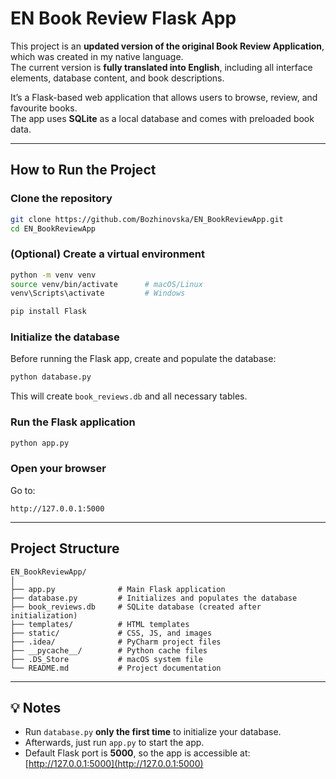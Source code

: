# EN Book Review Flask App

This project is an **updated version of the original Book Review Application**, which was created in my native language.  
The current version is **fully translated into English**, including all interface elements, database content, and book descriptions.  

It’s a Flask-based web application that allows users to browse, review, and favourite books.  
The app uses **SQLite** as a local database and comes with preloaded book data.

---

## How to Run the Project

### Clone the repository
```bash
git clone https://github.com/Bozhinovska/EN_BookReviewApp.git
cd EN_BookReviewApp
````

### (Optional) Create a virtual environment

```bash
python -m venv venv
source venv/bin/activate      # macOS/Linux
venv\Scripts\activate         # Windows
```

```bash
pip install Flask
```

### Initialize the database

Before running the Flask app, create and populate the database:

```bash
python database.py
```

This will create `book_reviews.db` and all necessary tables.

### Run the Flask application

```bash
python app.py
```

### Open your browser

Go to:

```
http://127.0.0.1:5000
```

---

## Project Structure

```
EN_BookReviewApp/
│
├── app.py              # Main Flask application
├── database.py         # Initializes and populates the database
├── book_reviews.db     # SQLite database (created after initialization)
├── templates/          # HTML templates
├── static/             # CSS, JS, and images
├── .idea/              # PyCharm project files
├── __pycache__/        # Python cache files
├── .DS_Store           # macOS system file
└── README.md           # Project documentation
```

---

## 💡 Notes

* Run `database.py` **only the first time** to initialize your database.
* Afterwards, just run `app.py` to start the app.
* Default Flask port is **5000**, so the app is accessible at:
[http://127.0.0.1:5000](http://127.0.0.1:5000)


```
